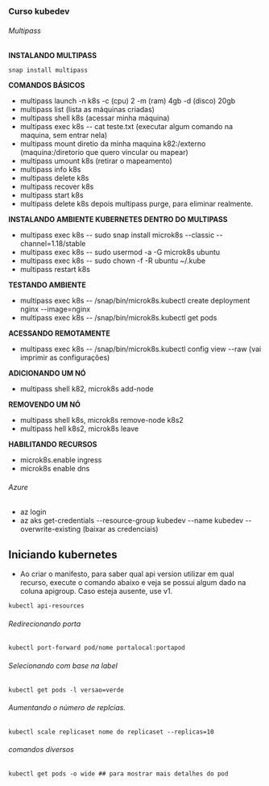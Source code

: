 ### Curso kubedev


###### Multipass
**INSTALANDO MULTIPASS**
```
snap install multipass
```
**COMANDOS BÁSICOS**

- multipass launch -n k8s -c (cpu) 2 -m (ram) 4gb -d (disco) 20gb
- multipass list (lista as máquinas criadas)
- multipass shell k8s (acessar minha máquina)
- multipass exec k8s -- cat teste.txt (executar algum comando na maquina, sem entrar nela)
- multipass mount diretio da minha maquina k82:/externo (maquina:/diretorio que quero vincular ou mapear)
- multipass umount k8s (retirar o mapeamento)
- multipass info k8s
- multipass delete k8s
- multipass recover k8s
- multipass start k8s
- multipass delete k8s depois multipass purge, para eliminar realmente.

**INSTALANDO AMBIENTE KUBERNETES DENTRO DO MULTIPASS**

- multipass exec k8s -- sudo snap install microk8s --classic --channel=1.18/stable
- multipass exec k8s -- sudo usermod -a -G microk8s ubuntu
- multipass exec k8s -- sudo chown -f -R ubuntu ~/.kube
- multipass restart k8s

**TESTANDO AMBIENTE**

- multipass exec k8s -- /snap/bin/microk8s.kubectl create deployment nginx --image=nginx
- multipass exec k8s -- /snap/bin/microk8s.kubectl get pods

**ACESSANDO REMOTAMENTE**

- multipass exec k8s -- /snap/bin/microk8s.kubectl config view --raw (vai imprimir as configurações)

**ADICIONANDO UM NÓ**

- multipass shell k82, microk8s add-node

**REMOVENDO UM NÓ**

- multipass shell k8s, microk8s remove-node k8s2
- multipass hell k8s2, microk8s leave

**HABILITANDO RECURSOS**
- microk8s.enable ingress
- microk8s enable dns

###### Azure
- az login 
- az aks get-credentials --resource-group kubedev --name kubedev --overwrite-existing (baixar as credenciais)

## Iniciando kubernetes

- Ao criar o manifesto, para saber qual api version utilizar em qual recurso, execute o comando abaixo e veja se possui algum dado na coluna apigroup. Caso esteja ausente, use v1.
```
kubectl api-resources
```

###### Redirecionando porta
```
kubectl port-forward pod/nome portalocal:portapod
```

###### Selecionando com base na label
```
kubectl get pods -l versao=verde
```

###### Aumentando o número de replcias.
```
kubectl scale replicaset nome do replicaset --replicas=10
```

###### comandos diversos
```
kubectl get pods -o wide ## para mostrar mais detalhes do pod
```
